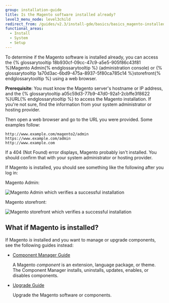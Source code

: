 ```yaml
---
group: installation-guide
title: Is the Magento software installed already?
level3_menu_node: level3child
redirect_from: /guides/v2.3/install-gde/basics/basics_magento-installed.html
functional_areas:
  - Install
  - System
  - Setup
---
```


To determine if the Magento software is installed already, you can access the {% glossarytooltip 18b930cf-09cc-47c9-a5e5-905f86c43f81 %}Magento Admin{% endglossarytooltip %} (administration console) or {% glossarytooltip 1a70d3ac-6bd9-475a-8937-5f80ca785c14 %}storefront{% endglossarytooltip %} using a web browser.

**Prerequisite**: You must know the Magento server's hostname or IP address, and the {% glossarytooltip a05c59d3-77b9-47d0-92a1-2cbffe3f8622 %}URL{% endglossarytooltip %} to access the Magento installation. If you're not sure, find the information from your system administrator or hosting provider.

Then open a web browser and go to the URL you were provided. Some examples follow:

```
http://www.example.com/magento2/admin
https://www.example.com/admin
http://www.example.com
```

If a 404 (Not Found) error displays, Magento probably isn't installed. You should confirm that with your system administrator or hosting provider.

If Magento is installed, you should see something like the following after you log in:

Magento Admin:

![Magento Admin which verifies a successful installation]({{site.baseurl}}/static/images/install_success_admin.png)

Magento storefront:

![Magento storefront which verifies a successful installation]({{site.baseurl}}/static/images/install-success_store.png)

## What if Magento is installed?

If Magento _is_ installed and you want to manage or upgrade components, see the following guides instead:

* [Component Manager Guide]({{page.baseurl}}/system-update-upgrade.html)

  A Magento _component_ is an extension, language package, or theme. The Component Manager installs, uninstalls, updates, enables, or disables components.

* [Upgrade Guide]({{page.baseurl}}/system-update-upgrade/product/start.html)

  Upgrade the Magento software or components.

